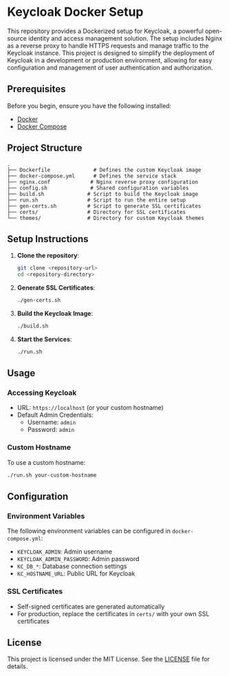 # Keycloak Docker Setup

This repository provides a Dockerized setup for Keycloak, a powerful open-source identity and access management solution. The setup includes Nginx as a reverse proxy to handle HTTPS requests and manage traffic to the Keycloak instance. This project is designed to simplify the deployment of Keycloak in a development or production environment, allowing for easy configuration and management of user authentication and authorization.

## Prerequisites

Before you begin, ensure you have the following installed:
- [Docker](https://www.docker.com/get-started)
- [Docker Compose](https://docs.docker.com/compose/install/)

## Project Structure

```
.
├── Dockerfile              # Defines the custom Keycloak image
├── docker-compose.yml      # Defines the service stack
├── nginx.conf             # Nginx reverse proxy configuration
├── config.sh              # Shared configuration variables
├── build.sh              # Script to build the Keycloak image
├── run.sh                # Script to run the entire setup
├── gen-certs.sh          # Script to generate SSL certificates
├── certs/                # Directory for SSL certificates
└── themes/               # Directory for custom Keycloak themes
```

## Setup Instructions

1. **Clone the repository**:
   ```bash
   git clone <repository-url>
   cd <repository-directory>
   ```

2. **Generate SSL Certificates**:
   ```bash
   ./gen-certs.sh
   ```

3. **Build the Keycloak Image**:
   ```bash
   ./build.sh
   ```

4. **Start the Services**:
   ```bash
   ./run.sh
   ```

## Usage

### Accessing Keycloak
- URL: `https://localhost` (or your custom hostname)
- Default Admin Credentials:
  - Username: `admin`
  - Password: `admin`

### Custom Hostname
To use a custom hostname:
```bash
./run.sh your-custom-hostname
```

## Configuration

### Environment Variables
The following environment variables can be configured in `docker-compose.yml`:
- `KEYCLOAK_ADMIN`: Admin username
- `KEYCLOAK_ADMIN_PASSWORD`: Admin password
- `KC_DB_*`: Database connection settings
- `KC_HOSTNAME_URL`: Public URL for Keycloak

### SSL Certificates
- Self-signed certificates are generated automatically
- For production, replace the certificates in `certs/` with your own SSL certificates

## License

This project is licensed under the MIT License. See the [LICENSE](LICENSE) file for details.